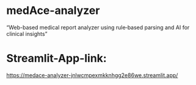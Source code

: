 # medAce-analyzer
“Web-based medical report analyzer using rule‑based parsing and AI for clinical insights”

# Streamlit-App-link:
https://medace-analyzer-jnlwcmpexmkknhgg2e86we.streamlit.app/
